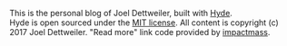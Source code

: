 This is the personal blog of Joel Dettweiler, built with [Hyde](http://hyde.getpoole.com/).  
Hyde is open sourced under the [MIT license](LICENSE.md). All content is copyright (c) 2017 Joel Dettweiler.
"Read more" link code provided by [impactmass](https://gist.github.com/impactmass/2395483091397c0a95e1).